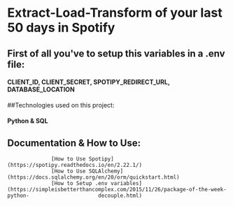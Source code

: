# Extract-Load-Transform of your last 50 days in Spotify
## First of all you've to setup this variables in a .env file:
#### CLIENT_ID, CLIENT_SECRET, SPOTIPY_REDIRECT_URL, DATABASE_LOCATION

##Technologies used on this project:
#### Python & SQL

## Documentation & How to Use: 
                  [How to Use Spotipy](https://spotipy.readthedocs.io/en/2.22.1/)
                  [How to Use SQLAlchemy](https://docs.sqlalchemy.org/en/20/orm/quickstart.html)
                  [How to Setup .env variables](https://simpleisbetterthancomplex.com/2015/11/26/package-of-the-week-python-                      decouple.html)
                  
